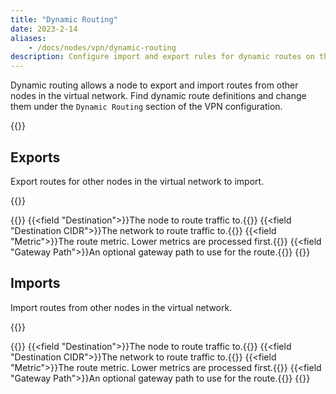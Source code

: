 ```yaml
---
title: "Dynamic Routing"
date: 2023-2-14
aliases: 
    - /docs/nodes/vpn/dynamic-routing
description: Configure import and export rules for dynamic routes on the virtual network
---
```


Dynamic routing allows a node to export and import routes from other nodes in the virtual network. Find dynamic route definitions and change them under the `Dynamic Routing` section of the VPN configuration.

{{<tgimg src="list.png" caption="Dynamic Routing table" alt="A table for Export Routes and a table for Imports" width="85%">}}

## Exports

Export routes for other nodes in the virtual network to import.

{{<tgimg src="add-export.png" caption="Add Export Route dialog" alt="Dialog to add export route with options of destination, destination CIDR, metric and optional gateway path">}}

{{<fields>}}
{{<field "Destination">}}The node to route traffic to.{{</field>}}
{{<field "Destination CIDR">}}The network to route traffic to.{{</field>}}
{{<field "Metric">}}The route metric. Lower metrics are processed first.{{</field>}}
{{<field "Gateway Path">}}An optional gateway path to use for the route.{{</field>}}
{{</fields>}}

## Imports

Import routes from other nodes in the virtual network.

{{<tgimg src="add-import.png" caption="Add Import Route dialog" alt="Dialog to add import route with options of destination, destination CIDR, metric and optional gateway path">}}

{{<fields>}}
{{<field "Destination">}}The node to route traffic to.{{</field>}}
{{<field "Destination CIDR">}}The network to route traffic to.{{</field>}}
{{<field "Metric">}}The route metric. Lower metrics are processed first.{{</field>}}
{{<field "Gateway Path">}}An optional gateway path to use for the route.{{</field>}}
{{</fields>}}